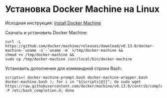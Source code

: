 # Установка Docker Machine на Linux

Исходная инструкция: [Install Docker Machine](https://docs.docker.com/machine/install-machine/#install-machine-directly)

Скачать и установить Docker Machine:

```shell
curl -L https://github.com/docker/machine/releases/download/v0.13.0/docker-machine-`uname -s`-`uname -m` >/tmp/docker-machine &&
chmod +x /tmp/docker-machine &&
sudo cp /tmp/docker-machine /usr/local/bin/docker-machine
```

Установить дополнение для коммандной строки Bash:

```shell
scripts=( docker-machine-prompt.bash docker-machine-wrapper.bash docker-machine.bash ); for i in "${scripts[@]}"; do sudo wget https://raw.githubusercontent.com/docker/machine/v0.13.0/contrib/completion/bash/${i} -P /etc/bash_completion.d; done
```
